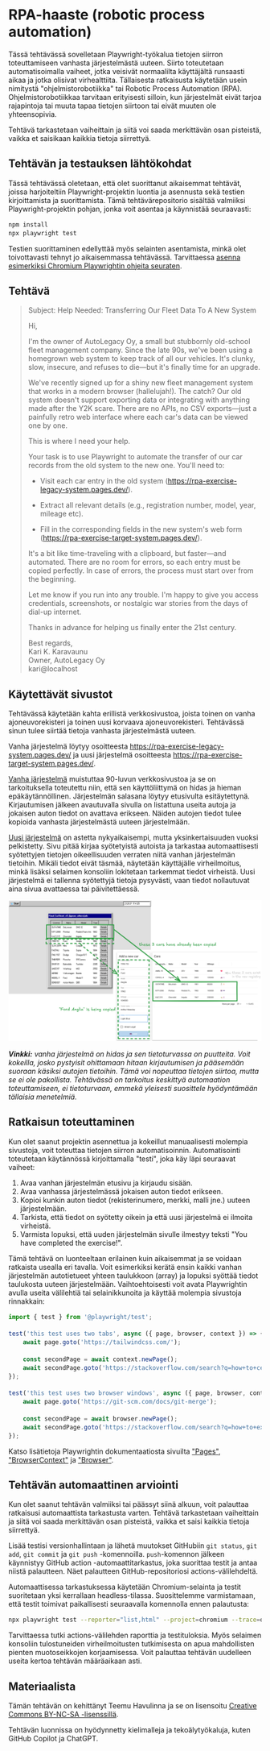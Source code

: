 # RPA-haaste (robotic process automation)

Tässä tehtävässä sovelletaan Playwright-työkalua tietojen siirron toteuttamiseen vanhasta järjestelmästä uuteen. Siirto toteutetaan automatisoimalla vaiheet, jotka veisivät normaalilta käyttäjältä runsaasti aikaa ja jotka olisivat virhealttiita. Tällaisesta ratkaisusta käytetään usein nimitystä "ohjelmistorobotiikka" tai Robotic Process Automation (RPA). Ohjelmistorobotiikkaa tarvitaan erityisesti silloin, kun järjestelmät eivät tarjoa rajapintoja tai muuta tapaa tietojen siirtoon tai eivät muuten ole yhteensopivia.

Tehtävä tarkastetaan vaiheittain ja siitä voi saada merkittävän osan pisteistä, vaikka et saisikaan kaikkia tietoja siirrettyä.


## Tehtävän ja testauksen lähtökohdat

Tässä tehtävässä oletetaan, että olet suorittanut aikaisemmat tehtävät, joissa harjoiteltiin Playwright-projektin luontia ja asennusta sekä testien kirjoittamista ja suorittamista. Tämä tehtävärepositorio sisältää valmiiksi Playwright-projektin pohjan, jonka voit asentaa ja käynnistää seuraavasti:

```bash
npm install
npx playwright test
```

Testien suorittaminen edellyttää myös selainten asentamista, minkä olet toivottavasti tehnyt jo aikaisemmassa tehtävässä. Tarvittaessa [asenna esimerkiksi Chromium Playwrightin ohjeita seuraten](https://playwright.dev/docs/browsers).


## Tehtävä

> Subject: Help Needed: Transferring Our Fleet Data To A New System
>
> Hi,
>
> I'm the owner of AutoLegacy Oy, a small but stubbornly old-school fleet management company. Since the late 90s, we've been using a homegrown web system to keep track of all our vehicles. It's clunky, slow, insecure, and refuses to die—but it's finally time for an upgrade.
>
> We've recently signed up for a shiny new fleet management system that works in a modern browser (hallelujah!). The catch? Our old system doesn't support exporting data or integrating with anything made after the Y2K scare. There are no APIs, no CSV exports—just a painfully retro web interface where each car's data can be viewed one by one.
>
> This is where I need your help.
>
> Your task is to use Playwright to automate the transfer of our car records from the old system to the new one. You'll need to:
>
> * Visit each car entry in the old system (https://rpa-exercise-legacy-system.pages.dev/).
>
> * Extract all relevant details (e.g., registration number, model, year, mileage etc).
>
> * Fill in the corresponding fields in the new system's web form (https://rpa-exercise-target-system.pages.dev/).
>
> It's a bit like time-traveling with a clipboard, but faster—and automated. There are no room for errors, so each entry must be copied perfectly. In case of errors, the process must start over from the beginning.
>
> Let me know if you run into any trouble. I'm happy to give you access credentials, screenshots, or nostalgic war stories from the days of dial-up internet.
>
> Thanks in advance for helping us finally enter the 21st century.
>
> Best regards,<br />
> Kari K. Karavaunu<br />
> Owner, AutoLegacy Oy<br />
> kari@localhost


## Käytettävät sivustot

Tehtävässä käytetään kahta erillistä verkkosivustoa, joista toinen on vanha ajoneuvorekisteri ja toinen uusi korvaava ajoneuvorekisteri. Tehtävässä sinun tulee siirtää tietoja vanhasta järjestelmästä uuteen.

Vanha järjestelmä löytyy osoitteesta https://rpa-exercise-legacy-system.pages.dev/ ja uusi järjestelmä osoitteesta https://rpa-exercise-target-system.pages.dev/.

[Vanha järjestelmä](https://rpa-exercise-legacy-system.pages.dev/) muistuttaa 90-luvun verkkosivustoa ja se on tarkoituksella toteutettu niin, että sen käyttöliittymä on hidas ja hieman epäkäytännöllinen. Järjestelmän salasana löytyy etusivulta esitäytettynä. Kirjautumisen jälkeen avautuvalla sivulla on listattuna useita autoja ja jokaisen auton tiedot on avattava erikseen. Näiden autojen tiedot tulee kopioida vanhasta järjestelmästä uuteen järjestelmään.

[Uusi järjestelmä](https://rpa-exercise-target-system.pages.dev/) on astetta nykyaikaisempi, mutta yksinkertaisuuden vuoksi pelkistetty. Sivu pitää kirjaa syötetyistä autoista ja tarkastaa automaattisesti syötettyjen tietojen oikeellisuuden verraten niitä vanhan järjestelmän tietoihin. Mikäli tiedot eivät täsmää, näytetään käyttäjälle virheilmoitus, minkä lisäksi selaimen konsoliin lokitetaan tarkemmat tiedot virheistä. Uusi järjestelmä ei tallenna syötettyjä tietoja pysyvästi, vaan tiedot nollautuvat aina sivua avattaessa tai päivitettäessä.

![Autojen kopiointi vanhasta järjestelmästä uuteen](./diagram.png)

*__Vinkki:__ vanha järjestelmä on hidas ja sen tietoturvassa on puutteita. Voit kokeilla, josko pystyisit ohittamaan hitaan kirjautumisen ja pääsemään suoraan käsiksi autojen tietoihin. Tämä voi nopeuttaa tietojen siirtoa, mutta se ei ole pakollista. Tehtävässä on tarkoitus keskittyä automaation toteuttamiseen, ei tietoturvaan, emmekä yleisesti suosittele hyödyntämään tällaisia menetelmiä.*

## Ratkaisun toteuttaminen

Kun olet saanut projektin asennettua ja kokeillut manuaalisesti molempia sivustoja, voit toteuttaa tietojen siirron automatisoinnin. Automatisointi toteutetaan käytännössä kirjoittamalla "testi", joka käy läpi seuraavat vaiheet:

1. Avaa vanhan järjestelmän etusivu ja kirjaudu sisään.
2. Avaa vanhassa järjestelmässä jokaisen auton tiedot erikseen.
3. Kopioi kunkin auton tiedot (rekisterinumero, merkki, malli jne.) uuteen järjestelmään.
4. Tarkista, että tiedot on syötetty oikein ja että uusi järjestelmä ei ilmoita virheistä.
5. Varmista lopuksi, että uuden järjestelmän sivulle ilmestyy teksti "You have completed the exercise!".

Tämä tehtävä on luonteeltaan erilainen kuin aikaisemmat ja se voidaan ratkaista usealla eri tavalla. Voit esimerkiksi kerätä ensin kaikki vanhan järjestelmän autotietueet yhteen taulukkoon (array) ja lopuksi syöttää tiedot taulukosta uuteen järjestelmään. Vaihtoehtoisesti voit avata Playwrightin avulla useita välilehtiä tai selainikkunoita ja käyttää molempia sivustoja rinnakkain:

```ts
import { test } from '@playwright/test';

test('this test uses two tabs', async ({ page, browser, context }) => {
    await page.goto('https://tailwindcss.com/');

    const secondPage = await context.newPage();
    await secondPage.goto('https://stackoverflow.com/search?q=how+to+center+a+div');
});

test('this test uses two browser windows', async ({ page, browser, context }) => {
    await page.goto('https://git-scm.com/docs/git-merge');

    const secondPage = await browser.newPage();
    await secondPage.goto('https://stackoverflow.com/search?q=how+to+exit+vim');
});
```

Katso lisätietoja Playwrightin dokumentaatiosta sivuilta ["Pages"](https://playwright.dev/docs/pages), ["BrowserContext"](https://playwright.dev/docs/api/class-browsercontext) ja ["Browser"](https://playwright.dev/docs/api/class-browser).


## Tehtävän automaattinen arviointi

Kun olet saanut tehtävän valmiiksi tai päässyt siinä alkuun, voit palauttaa ratkaisusi automaattista tarkastusta varten. Tehtävä tarkastetaan vaiheittain ja siitä voi saada merkittävän osan pisteistä, vaikka et saisi kaikkia tietoja siirrettyä.

Lisää testisi versionhallintaan ja lähetä muutokset GitHubiin `git status`, `git add`, `git commit` ja `git push` -komennoilla. `push`-komennon jälkeen käynnistyy GitHub action -automaattitarkastus, joka suorittaa testit ja antaa niistä palautteen. Näet palautteen GitHub-repositoriosi actions-välilehdeltä.

Automaattisessa tarkastuksessa käytetään Chromium-selainta ja testit suoritetaan yksi kerrallaan headless-tilassa. Suosittelemme varmistamaan, että testit toimivat paikallisesti seuraavalla komennolla ennen palautusta:

```bash
npx playwright test --reporter="list,html" --project=chromium --trace=on
```

Tarvittaessa tutki actions-välilehden raporttia ja testituloksia. Myös selaimen konsoliin tulostuneiden virheilmoitusten tutkimisesta on apua mahdollisten pienten muotoseikkojen korjaamisessa. Voit palauttaa tehtävän uudelleen useita kertoa tehtävän määräaikaan asti.


## Materiaalista

Tämän tehtävän on kehittänyt Teemu Havulinna ja se on lisensoitu [Creative Commons BY-NC-SA -lisenssillä](https://creativecommons.org/licenses/by-nc-sa/4.0/).

Tehtävän luonnissa on hyödynnetty kielimalleja ja tekoälytyökaluja, kuten GitHub Copilot ja ChatGPT.
